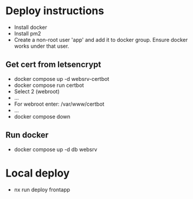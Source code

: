 # Deploy instructions

- Install docker
- Install pm2
- Create a non-root user 'app' and add it to docker group. Ensure docker works under that user.

## Get cert from letsencrypt

- docker compose up -d websrv-certbot
- docker compose run certbot
- Select 2 (webroot)
- ...
- For webroot enter: /var/www/certbot
- ...
- docker compose down

## Run docker

- docker compose up -d db websrv

# Local deploy

- nx run deploy frontapp
